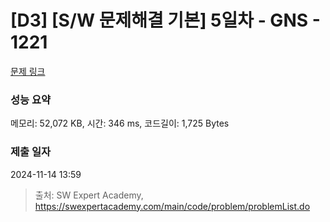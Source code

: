 # [D3] [S/W 문제해결 기본] 5일차 - GNS - 1221 

[문제 링크](https://swexpertacademy.com/main/code/problem/problemDetail.do?contestProbId=AV14jJh6ACYCFAYD) 

### 성능 요약

메모리: 52,072 KB, 시간: 346 ms, 코드길이: 1,725 Bytes

### 제출 일자

2024-11-14 13:59



> 출처: SW Expert Academy, https://swexpertacademy.com/main/code/problem/problemList.do
